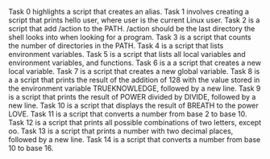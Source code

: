 Task 0 highlights a script that creates an alias.
Task 1 involves creating a script that prints hello user, where user is the current Linux user.
Task 2 is a script that add /action to the PATH. /action should be the last directory the shell looks into when looking for a program.
Task 3 is a script that counts the number of directories in the PATH.
Task 4 is a script that lists environment variables.
Task 5 is a script that lists all local variables and environment variables, and functions.
Task 6 is a a script that creates a new local variable.
Task 7 is a script that creates a new global variable.
Task 8 is a a script that prints the result of the addition of 128 with the value stored in the environment variable TRUEKNOWLEDGE, followed by a new line.
Task 9 is a script that prints the result of POWER divided by DIVIDE, followed by a new line.
Task 10 is a script that displays the result of BREATH to the power LOVE.
Task 11 is a script that converts a number from base 2 to base 10.
Task 12 is a script that prints all possible combinations of two letters, except oo.
Task 13 is a script that prints a number with two decimal places, followed by a new line.
Task 14 is a script that converts a number from base 10 to base 16.  
